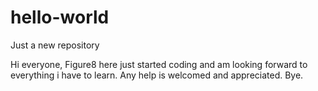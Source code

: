 # hello-world
Just a new repository

Hi everyone, Figure8 here just started coding and am looking forward to everything i have to learn. Any help is welcomed and appreciated. Bye.
